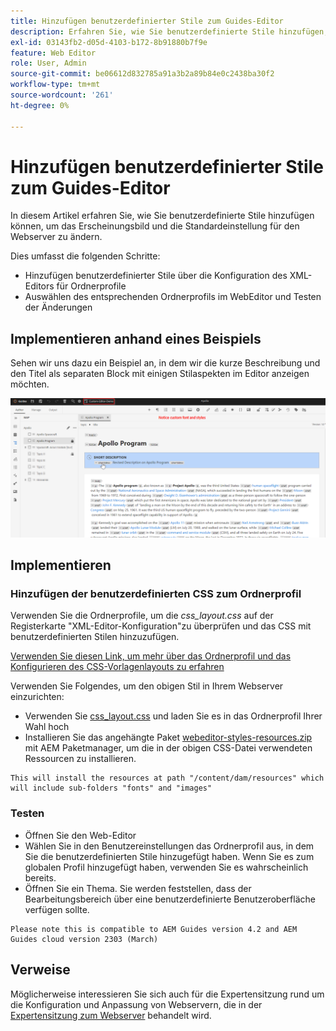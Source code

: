 ```yaml
---
title: Hinzufügen benutzerdefinierter Stile zum Guides-Editor
description: Erfahren Sie, wie Sie benutzerdefinierte Stile hinzufügen, um das Erscheinungsbild des Guides-Editors zu ändern.
exl-id: 03143fb2-d05d-4103-b172-8b91880b7f9e
feature: Web Editor
role: User, Admin
source-git-commit: be06612d832785a91a3b2a89b84e0c2438ba30f2
workflow-type: tm+mt
source-wordcount: '261'
ht-degree: 0%

---
```


# Hinzufügen benutzerdefinierter Stile zum Guides-Editor

In diesem Artikel erfahren Sie, wie Sie benutzerdefinierte Stile hinzufügen können, um das Erscheinungsbild und die Standardeinstellung für den Webserver zu ändern.

Dies umfasst die folgenden Schritte:
- Hinzufügen benutzerdefinierter Stile über die Konfiguration des XML-Editors für Ordnerprofile
- Auswählen des entsprechenden Ordnerprofils im WebEditor und Testen der Änderungen


## Implementieren anhand eines Beispiels

Sehen wir uns dazu ein Beispiel an, in dem wir die kurze Beschreibung und den Titel als separaten Block mit einigen Stilaspekten im Editor anzeigen möchten.

![Anzeigen einer Vorschau des Webeditors mit benutzerdefinierten Stilen](../../../assets/authoring/webeditor-customstyles-preview.png)


## Implementieren


### Hinzufügen der benutzerdefinierten CSS zum Ordnerprofil

Verwenden Sie die Ordnerprofile, um die *css_layout.css* auf der Registerkarte &quot;XML-Editor-Konfiguration&quot;zu überprüfen und das CSS mit benutzerdefinierten Stilen hinzuzufügen.

[Verwenden Sie diesen Link, um mehr über das Ordnerprofil und das Konfigurieren des CSS-Vorlagenlayouts zu erfahren](https://experienceleague.adobe.com/docs/experience-manager-guides-learn/videos/advanced-user-guide/editor-configuration.html?lang=en#customize-the-css-template-layout)

Verwenden Sie Folgendes, um den obigen Stil in Ihrem Webserver einzurichten:
- Verwenden Sie [css_layout.css](../../../assets/authoring/webeditor-customstyles-css_layout.css) und laden Sie es in das Ordnerprofil Ihrer Wahl hoch
- Installieren Sie das angehängte Paket [webeditor-styles-resources.zip](../../../assets/authoring/webeditor-styles-resources.zip) mit AEM Paketmanager, um die in der obigen CSS-Datei verwendeten Ressourcen zu installieren.

```
This will install the resources at path "/content/dam/resources" which will include sub-folders "fonts" and "images"
```


### Testen

- Öffnen Sie den Web-Editor
- Wählen Sie in den Benutzereinstellungen das Ordnerprofil aus, in dem Sie die benutzerdefinierten Stile hinzugefügt haben. Wenn Sie es zum globalen Profil hinzugefügt haben, verwenden Sie es wahrscheinlich bereits.
- Öffnen Sie ein Thema. Sie werden feststellen, dass der Bearbeitungsbereich über eine benutzerdefinierte Benutzeroberfläche verfügen sollte.

```
Please note this is compatible to AEM Guides version 4.2 and AEM Guides cloud version 2303 (March)
```


## Verweise

Möglicherweise interessieren Sie sich auch für die Expertensitzung rund um die Konfiguration und Anpassung von Webservern, die in der [Expertensitzung zum Webserver](https://experienceleague.adobe.com/docs/experience-manager-guides-learn/tutorials/knowledge-base/expert-session/webbased-authoring-jan2023.html?lang=en) behandelt wird.
